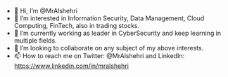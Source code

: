 - 👋 Hi, I’m @MrAlshehri
- 👀 I’m interested in Information Security, Data Management, Cloud Computing, FinTech, also in trading stocks.
- 🌱 I’m currently working as leader in CyberSecurity and keep learning in multiple fields.
- 💞️ I’m looking to collaborate on any subject of my above interests.
- 📫 How to reach me on Twitter: @MrAlshehri and LinkedIn: https://www.linkedin.com/in/mralshehri

<!---
MrAlshehri/MrAlshehri is a ✨ special ✨ repository because its `README.md` (this file) appears on your GitHub profile.
You can click the Preview link to take a look at your changes.
--->
